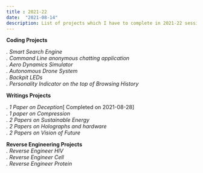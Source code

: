 ```yaml
---
title : 2021-22
date:  "2021-08-14"
description: List of projects which I have to complete in 2021-22 session
---
```



**Coding Projects**

*.  Smart Search Engine*
<br />
*.  Command Line anonymous chatting application*
<br />
*.  Aero Dynamics Simulator*
<br />
*.  Autonomous Drone System*
<br />
*.  Backpit LEDs*
<br />
*.  Personality Indicator on the top of Browsing History*


**Writings Projects**

*.  1 Paper on Deception*[ Completed on 2021-08-28]
<br />
*.  1 paper on Compression*
<br /> 
*.  2 Papers on Sustainable Energy*
<br />
*.  2 Papers on Holographs and hardware*
<br />
*.  2 Papers on Vision of Future*


**Reverse Engineering Projects**
<br />
*.  Reverse Engineer HIV* 
<br />
*. Reverse Engineer Cell*
<br />
*. Reverse Engineer Protein*
